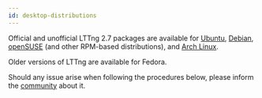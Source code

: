 ```yaml
---
id: desktop-distributions
---
```


Official and unofficial LTTng 2.7 packages are available for
[Ubuntu](#doc-ubuntu), [Debian](#doc-debian),
[openSUSE](#doc-opensuse) (and other RPM-based distributions), and
[Arch Linux](#doc-archlinux).

Older versions of LTTng are available for Fedora.

Should any issue arise when
following the procedures below, please inform the
<a href="/community" class="ext">community</a> about it.
